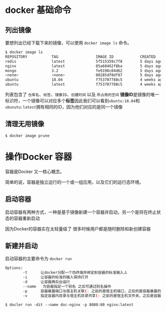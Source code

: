 # docker 基础命令

## 列出镜像
要想列出已经下载下来的镜像，可以使用 `docker image ls` 命令。

```bash
$ docker image ls
REPOSITORY           TAG                 IMAGE ID            CREATED             SIZE
redis                latest              5f515359c7f8        5 days ago          183 MB
nginx                latest              05a60462f8ba        5 days ago          181 MB
mongo                3.2                 fe9198c04d62        5 days ago          342 MB
<none>               <none>              00285df0df87        5 days ago          342 MB
ubuntu               18.04               f753707788c5        4 weeks ago         127 MB
ubuntu               latest              f753707788c5        4 weeks ago         127 MB
```
列表包含了 `仓库名`、`标签`、`镜像ID`、`创建时间` 以及 `所占用的空间`
**镜像ID**是镜像的唯一标识符，一个镜像可以对应多个**标签**因此我们可以看到`ubuntu:18.04`和`ubunutu:latest`拥有相同的ID，因为他们对应的是同一个镜像

## 清理无用镜像

```shell
$ docker image prune
```

# 操作Docker 容器

容器是Docker 又一核心概念。

简单的说，容器是独立运行的一个或一组应用，以及它们的运行态环境。

## 启动容器

启动容器有两种方式，一种是基于镜像新建一个容器并启动，另一个是将在终止状态的容器重新启动

因为Docker的容器实在太轻量级了 很多时候用户都是随时删除和新创建容器

## 新建并启动

启动容器的主要命令为 `docker run`
```bash
Options:
        -t      让docker分配一个伪终端并绑定到容器的标准输入上
        -i      让容器的标准的输入保持打开
        -d      让容器再后台运行
        --name   为容器指定一个别名 之后可通过别名操作
        -p      容器暴露端口与宿主机关联(: 之前的是宿主机端口，之后的是容器暴露的端口)
        -v      指定容器内目录与宿主机目录共享(: 之前的是宿主机文件夹，之后是容器需共享的文件夹)
```
```shell
$ docler run -dit --name doc-nginx -p 8080:80 nginx:latest
```

